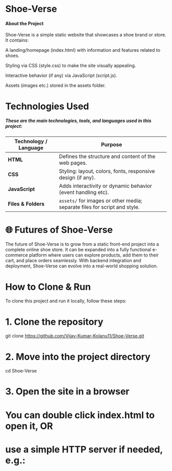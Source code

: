 <h1> Shoe-Verse</h1>
<h4>About the Project</h4>

Shoe-Verse is a simple static website that showcases a shoe brand or store. It contains:

A landing/homepage (index.html) with information and features related to shoes.

Styling via CSS (style.css) to make the site visually appealing.

Interactive behavior (if any) via JavaScript (script.js).

Assets (images etc.) stored in the assets folder.

<h1>Technologies Used</h1>

<h5>These are the main technologies, tools, and languages used in this project:</h5>


| Technology / Language | Purpose                                                                   |
| --------------------- | ------------------------------------------------------------------------- |
| **HTML**              | Defines the structure and content of the web pages.                       |
| **CSS**               | Styling: layout, colors, fonts, responsive design (if any).               |
| **JavaScript**        | Adds interactivity or dynamic behavior (event handling etc).              |
| **Files & Folders**   | `assets/` for images or other media; separate files for script and style. |

<h1>
🌐 Futures of Shoe-Verse</h1>

The future of Shoe-Verse is to grow from a static front-end project into a complete online shoe store. It can be expanded into a fully functional e-commerce platform where users can explore products, add them to their cart, and place orders seamlessly. With backend integration and deployment, Shoe-Verse can evolve into a real-world shopping solution.

<h1>How to Clone & Run</h1>

To clone this project and run it locally, follow these steps:
# 1. Clone the repository
git clone https://github.com/Vijay-Kumar-Kolanu11/Shoe-Verse.git

# 2. Move into the project directory
cd Shoe-Verse

# 3. Open the site in a browser
#   You can double click index.html to open it, OR
#   use a simple HTTP server if needed, e.g.:






